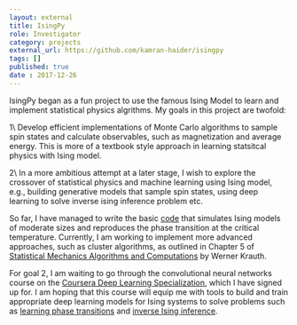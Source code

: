 ```yaml
---
layout: external
title: IsingPy
role: Investigator
category: projects
external_url: https://github.com/kamran-haider/isingpy
tags: []
published: true
date : 2017-12-26
---
```


IsingPy began as a fun project to use the famous Ising Model to learn and implement statistical physics algrithms.
My goals in this project are twofold:

1\ Develop efficient implementations of Monte Carlo algorithms to sample spin states and calculate observables, such as 
magnetization and average energy. This is more of a textbook style approach in learning statsitcal physics with Ising model.

2\ In a more ambitious attempt at a later stage, I wish to explore the crossover of statistical physics and machine learning
using Ising model, e.g., building generative models that sample spin states, using deep learning to solve inverse ising inference
problem etc.

So far, I have managed to write the basic [code](https://github.com/kamran-haider/isingpy/blob/master/examples/modeling_ising_magnets_first_attempt.ipynb) 
that simulates Ising models of moderate sizes and reproduces the phase 
transition at the critical temperature. Currently, I am working to implement more advanced approaches, 
such as cluster algorithms, as outlined in Chapter 5 of 
[Statistical Mechanics Algorithms and Computations](https://global.oup.com/academic/product/statistical-mechanics-9780198515364?cc=us&lang=en&) 
by Werner Krauth.

For goal 2, I am waiting to go through the convolutional neural networks course on the [Coursera Deep Learning Specialization](https://www.coursera.org/specializations/deep-learning), 
which I have signed up for. I am hoping that this course will equip me with tools to build and train appropriate deep learning
models for Ising systems to solve problems such as [learning phase transitions](https://www.nature.com/articles/nphys4035) 
and [inverse Ising inference](https://arxiv.org/abs/1706.08466).
